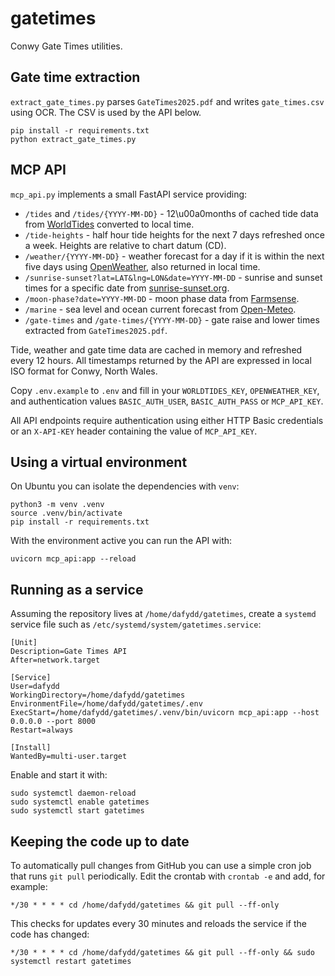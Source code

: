# gatetimes

Conwy Gate Times utilities.

## Gate time extraction

`extract_gate_times.py` parses `GateTimes2025.pdf` and writes `gate_times.csv`
using OCR.  The CSV is used by the API below.

```
pip install -r requirements.txt
python extract_gate_times.py
```

## MCP API

`mcp_api.py` implements a small FastAPI service providing:

- `/tides` and `/tides/{YYYY-MM-DD}` - 12\u00a0months of cached tide data from
  [WorldTides](https://www.worldtides.info/apidocs) converted to local time.
- `/tide-heights` - half hour tide heights for the next 7 days refreshed once a
  week. Heights are relative to chart datum (CD).
- `/weather/{YYYY-MM-DD}` - weather forecast for a day if it is within the next
  five days using [OpenWeather](https://openweathermap.org/api/one-call-3), also
  returned in local time.
- `/sunrise-sunset?lat=LAT&lng=LON&date=YYYY-MM-DD` - sunrise and sunset times
  for a specific date from [sunrise-sunset.org](https://sunrise-sunset.org/api).
- `/moon-phase?date=YYYY-MM-DD` - moon phase data from
  [Farmsense](https://api.farmsense.net/v1/moonphases/).
- `/marine` - sea level and ocean current forecast from
  [Open-Meteo](https://open-meteo.com/).
- `/gate-times` and `/gate-times/{YYYY-MM-DD}` - gate raise and lower times
  extracted from `GateTimes2025.pdf`.


Tide, weather and gate time data are cached in memory and refreshed every
12&nbsp;hours. All timestamps returned by the API are expressed in local ISO
format for Conwy, North Wales.


Copy `.env.example` to `.env` and fill in your `WORLDTIDES_KEY`,
`OPENWEATHER_KEY`, and authentication values `BASIC_AUTH_USER`,
`BASIC_AUTH_PASS` or `MCP_API_KEY`.

All API endpoints require authentication using either HTTP Basic credentials or
an `X-API-KEY` header containing the value of `MCP_API_KEY`.

## Using a virtual environment

On Ubuntu you can isolate the dependencies with `venv`:

```
python3 -m venv .venv
source .venv/bin/activate
pip install -r requirements.txt
```

With the environment active you can run the API with:

```
uvicorn mcp_api:app --reload
```

## Running as a service

Assuming the repository lives at `/home/dafydd/gatetimes`, create a
`systemd` service file such as `/etc/systemd/system/gatetimes.service`:

```
[Unit]
Description=Gate Times API
After=network.target

[Service]
User=dafydd
WorkingDirectory=/home/dafydd/gatetimes
EnvironmentFile=/home/dafydd/gatetimes/.env
ExecStart=/home/dafydd/gatetimes/.venv/bin/uvicorn mcp_api:app --host 0.0.0.0 --port 8000
Restart=always

[Install]
WantedBy=multi-user.target
```

Enable and start it with:

```
sudo systemctl daemon-reload
sudo systemctl enable gatetimes
sudo systemctl start gatetimes
```

## Keeping the code up to date

To automatically pull changes from GitHub you can use a simple cron job that
runs `git pull` periodically.  Edit the crontab with `crontab -e` and add, for
example:

```
*/30 * * * * cd /home/dafydd/gatetimes && git pull --ff-only
```

This checks for updates every 30 minutes and reloads the service if the code has
changed:

```
*/30 * * * * cd /home/dafydd/gatetimes && git pull --ff-only && sudo systemctl restart gatetimes
```
